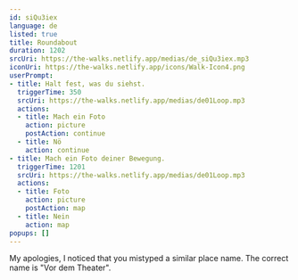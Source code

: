 ```yaml
---
id: siQu3iex
language: de
listed: true
title: Roundabout
duration: 1202
srcUri: https://the-walks.netlify.app/medias/de_siQu3iex.mp3
iconUri: https://the-walks.netlify.app/icons/Walk-Icon4.png
userPrompt:
- title: Halt fest, was du siehst.
  triggerTime: 350
  srcUri: https://the-walks.netlify.app/medias/de01Loop.mp3
  actions:
  - title: Mach ein Foto
    action: picture
    postAction: continue
  - title: Nö
    action: continue
- title: Mach ein Foto deiner Bewegung.
  triggerTime: 1201
  srcUri: https://the-walks.netlify.app/medias/de01Loop.mp3
  actions:
  - title: Foto
    action: picture
    postAction: map
  - title: Nein
    action: map
popups: []
---
```

My apologies, I noticed that you mistyped a similar place name. The correct name is "Vor dem Theater".